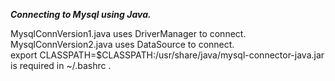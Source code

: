 **_Connecting to Mysql using Java._**

MysqlConnVersion1.java uses DriverManager to connect.  MysqlConnVersion2.java uses DataSource to connect.  
export CLASSPATH=$CLASSPATH:/usr/share/java/mysql-connector-java.jar is required in ~/.bashrc .
